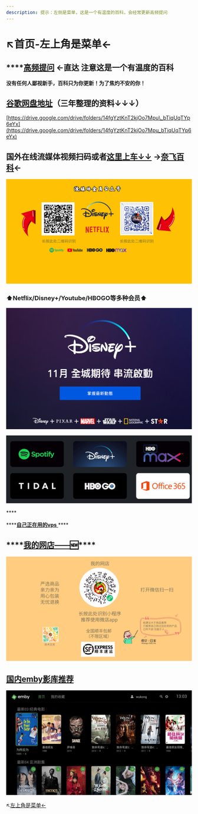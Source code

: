 ```yaml
---
description: 提示：左侧是菜单，这是一个有温度的百科，会经常更新高频提问
---
```


# ↖️首页-左上角是菜单←

##  ****[**高频提问**](gao-pin-ti-wen.md) **←直达 注意这是一个有温度的百科** 

**没有任何人鄙视新手，百科只为你更新！为了焦灼不安的你！**

## [谷歌网盘地址](https://drive.google.com/drive/folders/14fgYztKnT2kjOo7Mpu_bTiqUqTYp6eYx)（三年整理的资料↓↓↓）

[https://drive.google.com/drive/folders/14fgYztKnT2kjOo7Mpu\_bTiqUqTYp6eYx](https://drive.google.com/drive/folders/14fgYztKnT2kjOo7Mpu_bTiqUqTYp6eYx)

## 国外在线流媒体视频扫码或者[这里上车↓↓](https://naifei.pro/m/?rid=1p5c6) →[奈飞百科](nai-fei-ying-pian-tui-jian.md)←

![](.gitbook/assets/liu-mei-ti-he-zu-%20%281%29.png)

### ⬆️Netflix/Disney+/Youtube/HBOGO等多种会员⬆️

![11&#x6708;&#x8FEA;&#x58EB;&#x5C3C;&#x6D41;&#x5A92;&#x4F53;&#x5C06;&#x767B;&#x9646;&#x6E2F;&#x53F0;&#x5730;&#x533A;](.gitbook/assets/jie-ping-20210831-xia-wu-9.07.30.png)

![](.gitbook/assets/jie-ping-20210831-xia-wu-9.35.08.png)

\*\*\*\*

\*\*\*\*[**自己正在用的vps** ](https://dler.best/auth/register?affid=74522)\*\*\*\*

## \*\*\*\*[**我的网店——🆕**](https://app.gitbook.com/@didiboy0702/s/wukongdaily/wo-de-wei-dian#wei-dian-de-fan-kui)\*\*\*\*

![](.gitbook/assets/wo-de-wang-dian-.png)

## [国内emby影库推荐](emby-ying-ku-tui-jian-kuo-he-guo-nei.md)

![](.gitbook/assets/image%20%2814%29.png)

↖️[左上角是菜单←](gao-pin-ti-wen.md)

